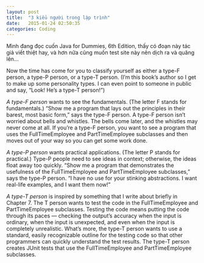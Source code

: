 ```yaml
---
layout: post
title:  "3 kiểu người trong lập trình"
date:   2015-01-24 02:50:35
categories: Coding
---
```


Mình đang đọc cuốn Java for Dummies, 6th Edition, thấy có đoạn này tác giả viết thiệt hay, và hơn nữa cũng muốn test site này nên dịch ra và quăng lên...

Now the time has come for you to classify yourself as either a type-F person,
a type-P person, or a type-T person. (I’m this book’s author so I get to make
up some personality types. I can even point to someone in public and say,
“Look! He’s a type-T person!”)

*A type-F person* wants to see the fundamentals. (The letter F stands for
fundamentals.) “Show me a program that lays out the principles in their
barest, most basic form,” says the type-F person. A type-F person isn’t
worried about bells and whistles. The bells come later, and the whistles
may never come at all. If you’re a type-F person, you want to see a
program that uses the FullTimeEmployee and PartTimeEmployee
subclasses and then moves out of your way so you can get some
work done.

*A type-P person* wants practical applications. (The letter P stands for
practical.) Type-P people need to see ideas in context; otherwise, the
ideas float away too quickly. “Show me a program that demonstrates the usefulness of the FullTimeEmployee and PartTimeEmployee
subclasses,” says the type-P person. “I have no use for your stinking
abstractions. I want real-life examples, and I want them now!”

*A type-T person* is inspired by something that I write about briefly in
Chapter 7. The T person wants to test the code in the FullTimeEmployee
and PartTimeEmployee subclasses. Testing the code means putting
the code through its paces — checking the output’s accuracy when the
input is ordinary, when the input is unexpected, and even when the
input is completely unrealistic. What’s more, the type-T person wants
to use a standard, easily recognizable outline for the testing code so
that other programmers can quickly understand the test results. The
type-T person creates JUnit tests that use the FullTimeEmployee and
PartTimeEmployee subclasses.